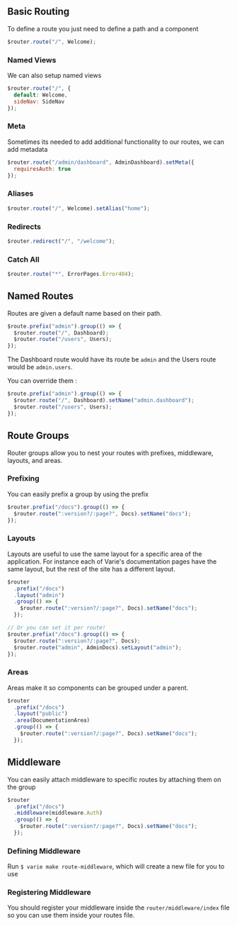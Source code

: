 ## Basic Routing

To define a route you just need to define a path and a component

```js
$router.route("/", Welcome);
```

### Named Views

We can also setup named views

```js
$router.route("/", {
  default: Welcome,
  sideNav: SideNav
});
```

### Meta

Sometimes its needed to add additional functionality to our routes, we can add metadata

```js
$router.route("/admin/dashboard", AdminDashboard).setMeta({
  requiresAuth: true
});
```

### Aliases

```js
$router.route("/", Welcome).setAlias("home");
```

### Redirects

```js
$router.redirect("/", "/welcome");
```

### Catch All

```js
$router.route("*", ErrorPages.Error404);
```

## Named Routes

Routes are given a default name based on their path.

```js
$route.prefix("admin").group(() => {
  $router.route("/", Dashboard);
  $router.route("/users", Users);
});
```

The Dashboard route would have its route be `admin` and the Users route would be `admin.users`.

You can override them :

```js
$route.prefix("admin").group(() => {
  $router.route("/", Dashboard).setName("admin.dashboard");
  $router.route("/users", Users);
});
```

## Route Groups

Router groups allow you to nest your routes with prefixes, middleware, layouts, and areas.

### Prefixing

You can easily prefix a group by using the prefix

```js
$router.prefix("/docs").group(() => {
  $router.route(":version?/:page?", Docs).setName("docs");
});
```

### Layouts

Layouts are useful to use the same layout for a specific area of the application. For instance each of Varie's documentation pages have the same layout, but the rest of the site has a different layout.

```js
$router
  .prefix("/docs")
  .layout("admin")
  .group(() => {
    $router.route(":version?/:page?", Docs).setName("docs");
  });

// Or you can set it per route!
$router.prefix("/docs").group(() => {
  $router.route(":version?/:page?", Docs);
  $router.route("admin", AdminDocs).setLayout("admin");
});
```

### Areas

Areas make it so components can be grouped under a parent.

```js
$router
  .prefix("/docs")
  .layout("public")
  .area(DocumentationArea)
  .group(() => {
    $router.route(":version?/:page?", Docs).setName("docs");
  });
```

## Middleware

You can easily attach middleware to specific routes by attaching them on the group

```js
$router
  .prefix("/docs")
  .middleware(middleware.Auth)
  .group(() => {
    $router.route(":version?/:page?", Docs).setName("docs");
  });
```

### Defining Middleware

Run `$ varie make route-middleware`, which will create a new file for you to use

### Registering Middleware

You should register your middleware inside the `router/middleware/index` file so you can use
them inside your routes file.
